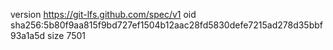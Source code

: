 version https://git-lfs.github.com/spec/v1
oid sha256:5b80f9aa815f9bd727ef1504b12aac28fd5830defe7215ad278d35bbf93a1a5d
size 7501

